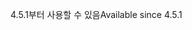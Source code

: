 <span data-ttu-id="ea51c-101">4.5.1부터 사용할 수 있음</span><span class="sxs-lookup"><span data-stu-id="ea51c-101">Available since 4.5.1</span></span>